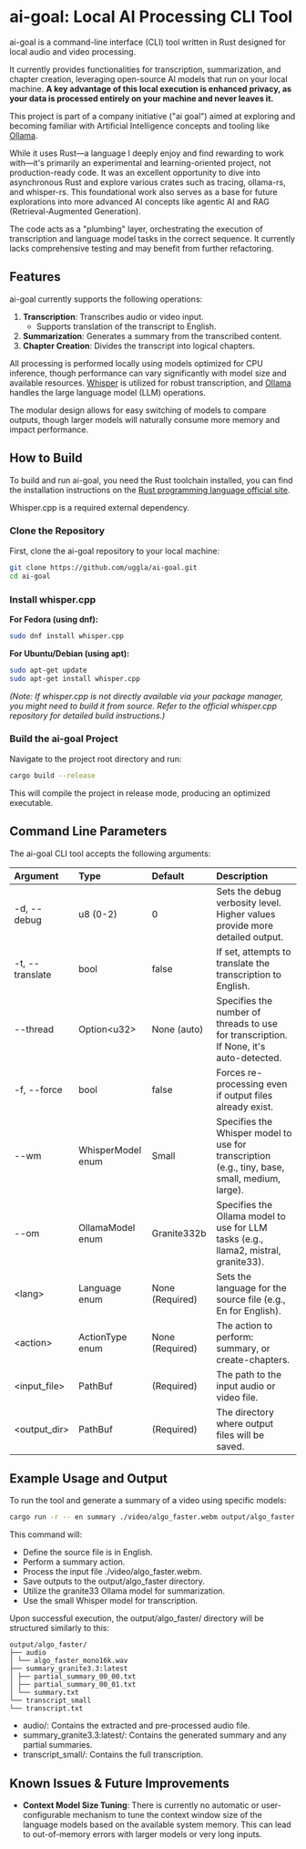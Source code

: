# ai-goal: Local AI Processing CLI Tool

ai-goal is a command-line interface (CLI) tool written in Rust designed for
local audio and video processing.

It currently provides functionalities for transcription, summarization, and
chapter creation, leveraging open-source AI models that run on your local
machine. **A key advantage of this local execution is enhanced privacy,
as your data is processed entirely on your machine and never leaves it.**

This project is part of a company initiative ("ai goal") aimed at exploring
and becoming familiar with Artificial Intelligence concepts and tooling
like [Ollama](https://ollama.ai/).

While it uses Rust—a language I deeply enjoy and find rewarding to work
with—it's primarily an experimental and learning-oriented project,
not production-ready code. It was an excellent opportunity to dive into
asynchronous Rust and explore various crates such as tracing, ollama-rs,
and whisper-rs. This foundational work also serves as a base for future
explorations into more advanced AI concepts like agentic AI and RAG
(Retrieval-Augmented Generation).

The code acts as a "plumbing" layer, orchestrating the execution of
transcription and language model tasks in the correct sequence. It currently
lacks comprehensive testing and may benefit from further refactoring.

## Features

ai-goal currently supports the following operations:

1. **Transcription**: Transcribes audio or video input.
   - Supports translation of the transcript to English.
2. **Summarization**: Generates a summary from the transcribed content.
3. **Chapter Creation**: Divides the transcript into logical chapters.

All processing is performed locally using models optimized for CPU inference,
though performance can vary significantly with model size and available
resources. [Whisper](https://github.com/ggerganov/whisper.cpp) is utilized
for robust transcription, and [Ollama](https://ollama.ai/) handles the large
language model (LLM) operations.

The modular design allows for easy switching
of models to compare outputs, though larger models will naturally consume
more memory and impact performance.

## How to Build

To build and run ai-goal, you need the Rust toolchain installed, you can
find the installation instructions on the [Rust programming language official
site](https://www.rust-lang.org/).

Whisper.cpp is a required external dependency.

### Clone the Repository

First, clone the ai-goal repository to your local machine:

```bash
git clone https://github.com/uggla/ai-goal.git
cd ai-goal
```

### Install whisper.cpp

**For Fedora (using dnf):**

```bash
sudo dnf install whisper.cpp
```

**For Ubuntu/Debian (using apt):**

```bash
sudo apt-get update
sudo apt-get install whisper.cpp
```

_(Note: If whisper.cpp is not directly available via your package manager,
you might need to build it from source. Refer to the official whisper.cpp
repository for detailed build instructions.)_

### Build the ai-goal Project

Navigate to the project root directory and run:

```bash
cargo build --release
```

This will compile the project in release mode, producing an optimized executable.

## Command Line Parameters

The ai-goal CLI tool accepts the following arguments:

| Argument          | Type              | Default         | Description                                                                                    |
| :---------------- | :---------------- | :-------------- | :--------------------------------------------------------------------------------------------- |
| \-d, \--debug     | u8 (0-2)          | 0               | Sets the debug verbosity level. Higher values provide more detailed output.                    |
| \-t, \--translate | bool              | false           | If set, attempts to translate the transcription to English.                                    |
| \--thread         | Option\<u32\>     | None (auto)     | Specifies the number of threads to use for transcription. If None, it's auto-detected.         |
| \-f, \--force     | bool              | false           | Forces re-processing even if output files already exist.                                       |
| \--wm             | WhisperModel enum | Small           | Specifies the Whisper model to use for transcription (e.g., tiny, base, small, medium, large). |
| \--om             | OllamaModel enum  | Granite332b     | Specifies the Ollama model to use for LLM tasks (e.g., llama2, mistral, granite33).            |
| \<lang\>          | Language enum     | None (Required) | Sets the language for the source file (e.g., En for English).                                  |
| \<action\>        | ActionType enum   | None (Required) | The action to perform: summary, or create-chapters.                                            |
| \<input_file\>    | PathBuf           | (Required)      | The path to the input audio or video file.                                                     |
| \<output_dir\>    | PathBuf           | (Required)      | The directory where output files will be saved.                                                |

## **Example Usage and Output**

To run the tool and generate a summary of a video using specific models:

```bash
cargo run -r -- en summary ./video/algo_faster.webm output/algo_faster --om granite33 --wm small
```

This command will:

- Define the source file is in English.
- Perform a summary action.
- Process the input file ./video/algo_faster.webm.
- Save outputs to the output/algo_faster directory.
- Utilize the granite33 Ollama model for summarization.
- Use the small Whisper model for transcription.

Upon successful execution, the output/algo_faster/ directory will be structured similarly to this:

```
output/algo_faster/
├── audio
│ └── algo_faster_mono16k.wav
├── summary_granite3.3:latest
│ ├── partial_summary_00_00.txt
│ ├── partial_summary_00_01.txt
│ └── summary.txt
└── transcript_small
└── transcript.txt
```

- audio/: Contains the extracted and pre-processed audio file.
- summary_granite3.3:latest/: Contains the generated summary and any partial summaries.
- transcript_small/: Contains the full transcription.

## **Known Issues & Future Improvements**

- **Context Model Size Tuning**: There is currently no automatic or
  user-configurable mechanism to tune the context window size of the language
  models based on the available system memory. This can lead to out-of-memory
  errors with larger models or very long inputs.
